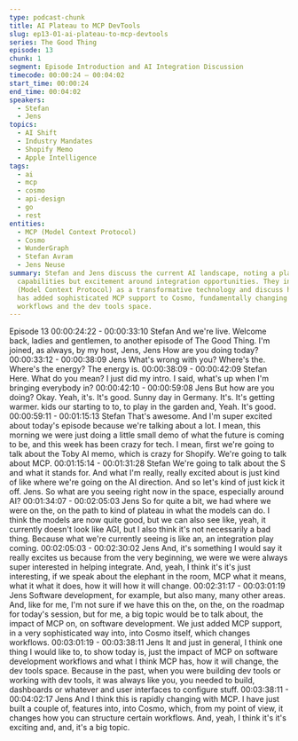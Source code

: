 ```yaml
---
type: podcast-chunk
title: AI Plateau to MCP DevTools
slug: ep13-01-ai-plateau-to-mcp-devtools
series: The Good Thing
episode: 13
chunk: 1
segment: Episode Introduction and AI Integration Discussion
timecode: 00:00:24 – 00:04:02
start_time: 00:00:24
end_time: 00:04:02
speakers:
  - Stefan
  - Jens
topics:
  - AI Shift
  - Industry Mandates
  - Shopify Memo
  - Apple Intelligence
tags:
  - ai
  - mcp
  - cosmo
  - api-design
  - go
  - rest
entities:
  - MCP (Model Context Protocol)
  - Cosmo
  - WunderGraph
  - Stefan Avram
  - Jens Neuse
summary: Stefan and Jens discuss the current AI landscape, noting a plateau in model
  capabilities but excitement around integration opportunities. They introduce MCP
  (Model Context Protocol) as a transformative technology and discuss how WunderGraph
  has added sophisticated MCP support to Cosmo, fundamentally changing software development
  workflows and the dev tools space.
---
```

Episode 13
00:00:24:22 - 00:00:33:10
Stefan
And we're live. Welcome back, ladies and gentlemen, to another episode of The Good Thing.
I'm joined, as always, by my host, Jens, Jens How are you doing today?
00:00:33:12 - 00:00:38:09
Jens
What's wrong with you? Where's the. Where's the energy? The energy is.
00:00:38:09 - 00:00:42:09
Stefan
Here. What do you mean? I just did my intro. I said, what's up when I'm bringing everybody in?
00:00:42:10 - 00:00:59:08
Jens
But how are you doing? Okay. Yeah, it's. It's good. Sunny day in Germany. It's. It's getting
warmer. kids our starting to to, to play in the garden and, Yeah. It's good.
00:00:59:11 - 00:01:15:13
Stefan
That's awesome. And I'm super excited about today's episode because we're talking about a lot.
I mean, this morning we were just doing a little small demo of what the future is coming to be,
and this week has been crazy for tech. I mean, first we're going to talk about the Toby AI memo,
which is crazy for Shopify. We're going to talk about MCP.
00:01:15:14 - 00:01:31:28
Stefan
We're going to talk about the S and what it stands for. And what I'm really, really excited about is
just kind of like where we're going on the AI direction. And so let's kind of just kick it off. Jens. So
what are you seeing right now in the space, especially around AI?
00:01:34:07 - 00:02:05:03
Jens
So for quite a bit, we had where we were on the, on the path to kind of plateau in what the
models can do. I think the models are now quite good, but we can also see like, yeah, it
currently doesn't look like AGI, but I also think it's not necessarily a bad thing. Because what
we're currently seeing is like an, an integration play coming.
00:02:05:03 - 00:02:30:02
Jens
And, it's something I would say it really excites us because from the very beginning, we were we
were always super interested in helping integrate. And, yeah, I think it's it's just interesting, if we
speak about the elephant in the room, MCP what it means, what it what it does, how it will how it
will change.
00:02:31:17 - 00:03:01:19
Jens
Software development, for example, but also many, many other areas. And, like for me, I'm not
sure if we have this on the, on the, on the roadmap for today's session, but for me, a big topic
would be to talk about, the impact of MCP on, on software development. We just added MCP
support, in a very sophisticated way into, into Cosmo itself, which changes workflows.
00:03:01:19 - 00:03:38:11
Jens
It and just in general, I think one thing I would like to, to show today is, just the impact of MCP
on software development workflows and what I think MCP has, how it will change, the dev tools
space. Because in the past, when you were building dev tools or working with dev tools, it was
always like you, you needed to build, dashboards or whatever and user interfaces to configure
stuff.
00:03:38:11 - 00:04:02:17
Jens
And I think this is rapidly changing with MCP. I have just built a couple of, features into, into
Cosmo, which, from my point of view, it changes how you can structure certain workflows. And,
yeah, I think it's it's exciting and, and, it's a big topic.